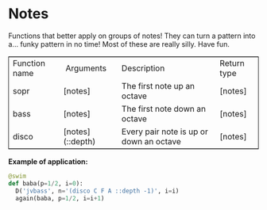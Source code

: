 # Notes

Functions that better apply on groups of notes! They can turn a pattern into
a... funky pattern in no time! Most of these are really silly. Have fun.


<table border="2" cellspacing="0" cellpadding="6" rules="groups" frame="hsides">
<colgroup>
<col  class="org-left" />

<col  class="org-left" />

<col  class="org-left" />

<col  class="org-left" />
</colgroup>
<tbody>
<tr>
<td class="org-left">Function name</td>
<td class="org-left"> Arguments</td>
<td class="org-left">Description</td>
<td class="org-left">Return type</td>
</tr>

<tr>
<td class="org-left">sopr</td>
<td class="org-left">[notes]</td>
<td class="org-left">The first note up an octave</td>
<td class="org-left">[notes]</td>
</tr>


<tr>
<td class="org-left">bass</td>
<td class="org-left">[notes]</td>
<td class="org-left">The first note down an octave</td>
<td class="org-left">[notes]</td>
</tr>

<tr>
<td class="org-left">disco</td>
<td class="org-left">[notes](::depth)</td>
<td class="org-left">Every pair note is up or down an octave</td>
<td class="org-left">[notes]</td>
</tr>


</tbody>
</table>

**Example of application:**
```python
@swim
def baba(p=1/2, i=0):
  D('jvbass', n='(disco C F A ::depth -1)', i=i)
  again(baba, p=1/2, i=i+1)
```
